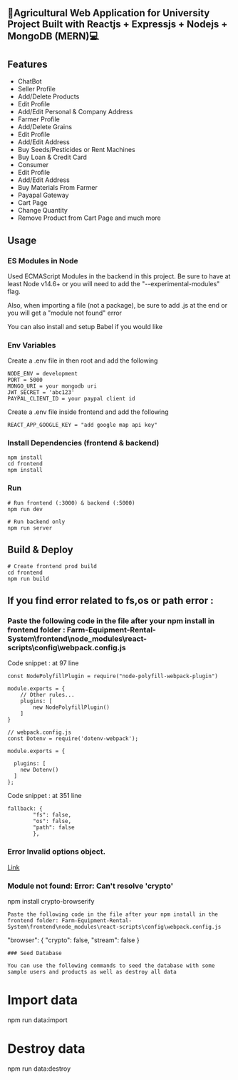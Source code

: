 


## 🌱Agricultural Web Application for University Project Built with Reactjs + Expressjs + Nodejs + MongoDB (MERN)💻

## Features

- ChatBot
- Seller Profile
- Add/Delete Products
- Edit Profile
- Add/Edit Personal & Company Address
- Farmer Profile
- Add/Delete Grains
- Edit Profile
- Add/Edit Address
- Buy Seeds/Pesticides or Rent Machines
- Buy Loan & Credit Card
- Consumer
- Edit Profile
- Add/Edit Address
- Buy Materials From Farmer
- Payapal Gateway
- Cart Page
- Change Quantity
- Remove Product from Cart Page
and much more

## Usage

### ES Modules in Node

Used ECMAScript Modules in the backend in this project. Be sure to have at least Node v14.6+ or you will need to add the "--experimental-modules" flag.

Also, when importing a file (not a package), be sure to add .js at the end or you will get a "module not found" error

You can also install and setup Babel if you would like

### Env Variables

Create a .env file in then root and add the following

```
NODE_ENV = development
PORT = 5000
MONGO_URI = your mongodb uri
JWT_SECRET = 'abc123'
PAYPAL_CLIENT_ID = your paypal client id
```
Create a .env file inside frontend and add the following

```
REACT_APP_GOOGLE_KEY = "add google map api key"
```

### Install Dependencies (frontend & backend)

```
npm install
cd frontend
npm install
```

### Run

```
# Run frontend (:3000) & backend (:5000)
npm run dev

# Run backend only
npm run server
```

## Build & Deploy

```
# Create frontend prod build
cd frontend
npm run build
```
## If you find error related to fs,os or path error :
### Paste the following code in the file after your npm install in frontend folder : Farm-Equipment-Rental-System\frontend\node_modules\react-scripts\config\webpack.config.js

Code snippet : at 97 line 
```
const NodePolyfillPlugin = require("node-polyfill-webpack-plugin")

module.exports = {
    // Other rules...
    plugins: [
        new NodePolyfillPlugin()
    ]
}

// webpack.config.js
const Dotenv = require('dotenv-webpack');

module.exports = {

  plugins: [
    new Dotenv()
  ]
};
```
Code snippet : at 351 line 
```
fallback: {
        "fs": false,
        "os": false,
        "path": false
        },

```

### Error Invalid options object.
[Link](https://stackoverflow.com/questions/70374005/invalid-options-object-dev-server-has-been-initialized-using-an-options-object)

### Module not found: Error: Can't resolve 'crypto'
npm install crypto-browserify
```
Paste the following code in the file after your npm install in the frontend folder: Farm-Equipment-Rental-System\frontend\node_modules\react-scripts\config\webpack.config.js
```
  "browser": {
        "crypto": false,
        "stream": false
    }
```
### Seed Database

You can use the following commands to seed the database with some sample users and products as well as destroy all data

```
# Import data
npm run data:import

# Destroy data
npm run data:destroy
```
